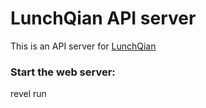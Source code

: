 # LunchQian API server

This is an API server for [LunchQian](http://lunchqian.com)

### Start the web server:

   revel run


